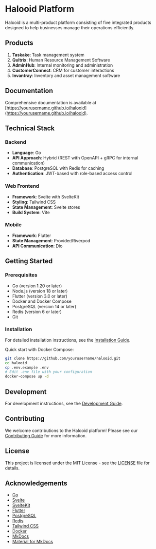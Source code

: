 # Halooid Platform

Halooid is a multi-product platform consisting of five integrated products designed to help businesses manage their operations efficiently.

## Products

1. **Taskake**: Task management system
2. **Qultrix**: Human Resource Management Software
3. **AdminHub**: Internal monitoring and administration
4. **CustomerConnect**: CRM for customer interactions
5. **Invantray**: Inventory and asset management software

## Documentation

Comprehensive documentation is available at [https://yourusername.github.io/halooid](https://yourusername.github.io/halooid).

## Technical Stack

### Backend
- **Language**: Go
- **API Approach**: Hybrid (REST with OpenAPI + gRPC for internal communication)
- **Database**: PostgreSQL with Redis for caching
- **Authentication**: JWT-based with role-based access control

### Web Frontend
- **Framework**: Svelte with SvelteKit
- **Styling**: Tailwind CSS
- **State Management**: Svelte stores
- **Build System**: Vite

### Mobile
- **Framework**: Flutter
- **State Management**: Provider/Riverpod
- **API Communication**: Dio

## Getting Started

### Prerequisites

- Go (version 1.20 or later)
- Node.js (version 18 or later)
- Flutter (version 3.0 or later)
- Docker and Docker Compose
- PostgreSQL (version 14 or later)
- Redis (version 6 or later)
- Git

### Installation

For detailed installation instructions, see the [Installation Guide](https://yourusername.github.io/halooid/getting-started/installation/).

Quick start with Docker Compose:

```bash
git clone https://github.com/yourusername/halooid.git
cd halooid
cp .env.example .env
# Edit .env file with your configuration
docker-compose up -d
```

## Development

For development instructions, see the [Development Guide](https://yourusername.github.io/halooid/development/).

## Contributing

We welcome contributions to the Halooid platform! Please see our [Contributing Guide](https://yourusername.github.io/halooid/contributing/) for more information.

## License

This project is licensed under the MIT License - see the [LICENSE](LICENSE) file for details.

## Acknowledgements

- [Go](https://golang.org/)
- [Svelte](https://svelte.dev/)
- [SvelteKit](https://kit.svelte.dev/)
- [Flutter](https://flutter.dev/)
- [PostgreSQL](https://www.postgresql.org/)
- [Redis](https://redis.io/)
- [Tailwind CSS](https://tailwindcss.com/)
- [Docker](https://www.docker.com/)
- [MkDocs](https://www.mkdocs.org/)
- [Material for MkDocs](https://squidfunk.github.io/mkdocs-material/)
